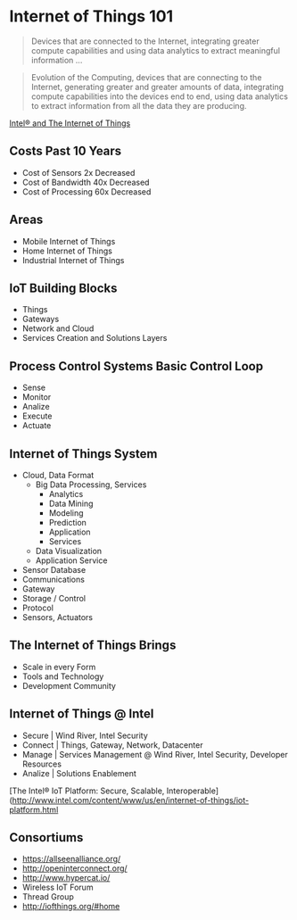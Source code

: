 Internet of Things 101
==

> Devices that are connected to the Internet, integrating greater compute capabilities and using data analytics to extract meaningful information ...

> Evolution of the Computing, devices that are connecting to the Internet, generating greater and greater amounts of data, integrating compute capabilities into the devices end to end, using data analytics to extract information from all the data they are producing.

[Intel® and The Internet of Things](https://newsroom.intel.com/docs/DOC-5224)

## Costs Past 10 Years

- Cost of Sensors 2x Decreased
- Cost of Bandwidth 40x Decreased
- Cost of Processing 60x Decreased

## Areas

- Mobile Internet of Things
- Home Internet of Things
- Industrial Internet of Things

## IoT Building Blocks

- Things
- Gateways
- Network and Cloud
- Services Creation and Solutions Layers

## Process Control Systems Basic Control Loop

* Sense
* Monitor
* Analize
* Execute
* Actuate

## Internet of Things System

* Cloud, Data Format
  * Big Data Processing, Services
    * Analytics
    * Data Mining
    * Modeling
    * Prediction
    * Application
    * Services
  * Data Visualization
  * Application Service
* Sensor Database
* Communications
* Gateway
* Storage / Control
* Protocol
* Sensors, Actuators

## The Internet of Things Brings
* Scale in every Form
* Tools and Technology
* Development Community

## Internet of Things @ Intel

* Secure | Wind River, Intel Security
* Connect | Things, Gateway, Network, Datacenter
* Manage | Services Management @ Wind River, Intel Security, Developer Resources
* Analize | Solutions Enablement

[The Intel® IoT Platform: Secure, Scalable, Interoperable](http://www.intel.com/content/www/us/en/internet-of-things/iot-platform.html

## Consortiums
* https://allseenalliance.org/
* http://openinterconnect.org/
* http://www.hypercat.io/
* Wireless IoT Forum
* Thread Group
* http://iofthings.org/#home

